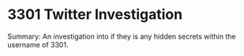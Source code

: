 # 3301 Twitter Investigation

Summary:
An investigation into if they is any hidden secrets within the username of 3301.

